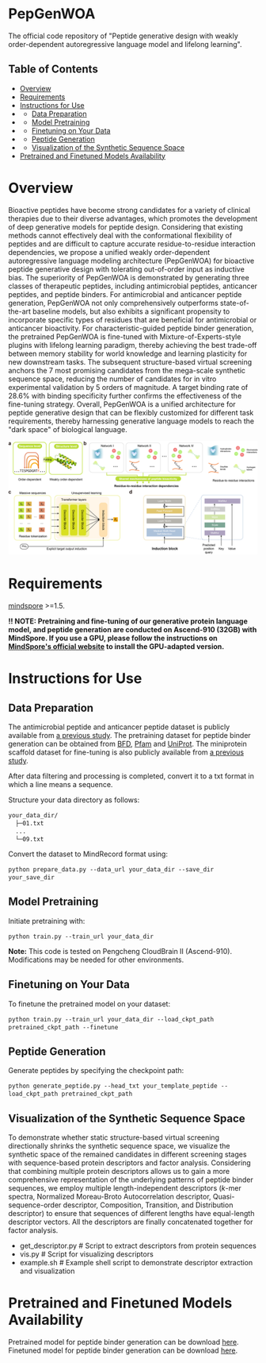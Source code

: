 # PepGenWOA

The official code repository of "Peptide generative design with weakly order-dependent autoregressive language model and lifelong learning".


## Table of Contents

- [Overview](#overview)
- [Requirements](#requirements)
- [Instructions for Use](#instructions-for-use)
- - [Data Preparation](#data-preparation)
- - [Model Pretraining](#model-pretraining)
- - [Finetuning on Your Data](#finetuning-on-your-data)
- - [Peptide Generation](#peptide-generation)
-  - [Visualization of the Synthetic Sequence Space](#visualization-of-the-reduced-distribution-space)
- [Pretrained and Finetuned Models Availability](#pretrained-and-finetuned-models-availability)


# Overview

Bioactive peptides have become strong candidates for a variety of clinical therapies due to their diverse advantages, which promotes the development of deep generative models for peptide design. Considering that existing methods cannot effectively deal with the conformational flexibility of peptides and are difficult to capture accurate residue-to-residue interaction dependencies, we propose a unified weakly order-dependent autoregressive language modeling architecture (PepGenWOA) for bioactive peptide generative design with tolerating out-of-order input as inductive bias. The superiority of PepGenWOA is demonstrated by generating three classes of therapeutic peptides, including antimicrobial peptides, anticancer peptides, and peptide binders. For antimicrobial and anticancer peptide generation, PepGenWOA not only comprehensively outperforms state-of-the-art baseline models, but also exhibits a significant propensity to incorporate specific types of residues that are beneficial for antimicrobial or anticancer bioactivity. For characteristic-guided peptide binder generation, the pretrained PepGenWOA is fine-tuned with Mixture-of-Experts-style plugins with lifelong learning paradigm, thereby achieving the best trade-off between memory stability for world knowledge and learning plasticity for new downstream tasks. The subsequent structure-based virtual screening anchors the 7 most promising candidates from the mega-scale synthetic sequence space, reducing the number of candidates for in vitro experimental validation by 5 orders of magnitude. A target binding rate of 28.6% with binding specificity further confirms the effectiveness of the fine-tuning strategy. Overall, PepGenWOA is a unified architecture for peptide generative design that can be flexibly customized for different task requirements, thereby harnessing generative language models to reach the "dark space" of biological language.

![Our pipeline](./media/fig1.png)
# Requirements

[mindspore](https://www.mindspore.cn/en) >=1.5.

**!! NOTE: Pretraining and fine-tuning of our generative protein language model, and peptide generation are conducted on **Ascend-910 (32GB)** with MindSpore. If you use a GPU, please follow the instructions on [MindSpore's official website](https://www.mindspore.cn/en) to install the GPU-adapted version.**



#  Instructions for Use


## Data Preparation


The antimicrobial peptide and anticancer peptide dataset is publicly available from [a previous study](https://ojs.aaai.org/index.php/AAAI/article/view/27749).
The pretraining dataset for peptide binder generation can be obtained from [BFD](https://bfd.mmseqs.com/), [Pfam](http://pfam.xfam.org/) and [UniProt](https://www.uniprot.org/).
The miniprotein scaffold dataset for fine-tuning is also publicly available from [a previous study](https://files.ipd.uw.edu/pub/robust_de_novo_design_minibinders_2021/supplemental_files/scaffolds.tar.gz).

After data filtering and processing is completed, convert it to a txt format in which a line means a sequence.

Structure your data directory as follows:

```plaintext
your_data_dir/
  ├─01.txt
  ...
  └─09.txt
```

Convert the dataset to MindRecord format using:

```shell
python prepare_data.py --data_url your_data_dir --save_dir your_save_dir
```

## Model Pretraining

Initiate pretraining with:

```shell
python train.py --train_url your_data_dir
```

**Note:** This code is tested on Pengcheng CloudBrain II (Ascend-910). Modifications may be needed for other environments.



## Finetuning on Your Data

To finetune the pretrained model on your dataset:

```shell
python train.py --train_url your_data_dir --load_ckpt_path pretrained_ckpt_path --finetune
```

## Peptide Generation

Generate peptides by specifying the checkpoint path:

```shell
python generate_peptide.py --head_txt your_template_peptide --load_ckpt_path pretrained_ckpt_path
```


## Visualization of the Synthetic Sequence Space


To demonstrate whether static structure-based virtual screening directionally shrinks the synthetic sequence space, we visualize the synthetic space of the remained candidates in different screening stages with sequence-based protein descriptors and factor analysis.
Considering that combining multiple protein descriptors allows us to gain a more comprehensive representation of the underlying patterns of peptide binder sequences, we employ multiple length-independent descriptors ($k$-mer spectra, Normalized Moreau-Broto Autocorrelation descriptor, Quasi-sequence-order descriptor, Composition, Transition, and Distribution descriptor) to ensure that sequences of different lengths have equal-length descriptor vectors.
All the descriptors are finally concatenated together for factor analysis.


  - get_descriptor.py                # Script to extract descriptors from protein sequences
  -  vis.py                           # Script for visualizing descriptors
  -  example.sh                       # Example shell script to demonstrate descriptor extraction and visualization


# Pretrained and Finetuned Models Availability

Pretrained model for peptide binder generation can be download [here](https://figshare.com/ndownloader/files/51780113).
Finetuned model for peptide binder generation can be download [here](https://figshare.com/ndownloader/files/51780110).

